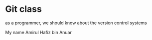 # Git class

as a programmer, we should know about the version control systems

My name Amirul Hafiz bin Anuar